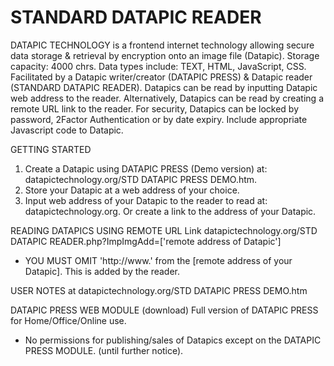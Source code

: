 # STANDARD DATAPIC READER

DATAPIC TECHNOLOGY is a
frontend internet technology allowing secure data storage & retrieval by encryption onto an image file (Datapic). 
Storage capacity: 4000 chrs.  Data types include: TEXT, HTML, JavaScript, CSS.
Facilitated by a Datapic writer/creator (DATAPIC PRESS) & Datapic reader (STANDARD DATAPIC READER).
Datapics can be read by inputting Datapic web address to the reader.
Alternatively, Datapics can be read  by creating a remote URL link to the reader.
For security, Datapics can be locked by password, 2Factor Authentication or by date expiry. Include appropriate Javascript code to Datapic.

GETTING STARTED
1. Create a Datapic using DATAPIC PRESS (Demo version) at: datapictechnology.org/STD DATAPIC PRESS DEMO.htm.
2. Store your Datapic at a web address of your choice.
3. Input web address of your Datapic to the reader to read at: datapictechnology.org.
Or create a link to the address of your Datapic.

READING DATAPICS USING REMOTE URL Link
datapictechnology.org/STD DATAPIC READER.php?ImpImgAdd=['remote address of Datapic'] 
* YOU MUST OMIT 'http://www.' from the [remote address of your Datapic]. This is added by the reader.

USER NOTES at datapictechnology.org/STD DATAPIC PRESS DEMO.htm

DATAPIC PRESS WEB MODULE (download)
Full version of DATAPIC PRESS for Home/Office/Online use.
* No permissions for publishing/sales of Datapics except on the DATAPIC PRESS MODULE.
(until further notice).
